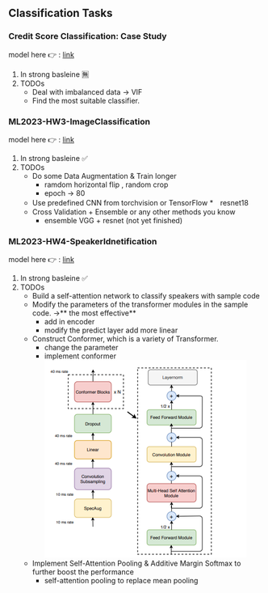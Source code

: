 ## Classification Tasks
### Credit Score Classification: Case Study
model here :point_right: : [link]()
1. In strong basleine :u7121:
2. TODOs
   * Deal with imbalanced data -> VIF
   * Find the most suitable classifier.
### ML2023-HW3-ImageClassification
model here :point_right: : [link](https://github.com/stephanie0324/ML_practrice/blob/master/Classification/ML2023-HW3-ImageClassification.ipynb)
1. In strong basleine :white_check_mark:
2. TODOs
   * Do some Data Augmentation & Train longer
      * ramdom horizontal flip , random crop
      * epoch -> 80
   * Use predefined CNN from torchvision or TensorFlow 
      *　resnet18
   * Cross Validation + Ensemble or any other methods you know
      * ensemble VGG + resnet (not yet finished)
### ML2023-HW4-SpeakerIdnetification
model here :point_right: : [link](https://github.com/stephanie0324/ML_practrice/blob/master/Classification/ML2023_HW4-SpeakerIdentification.ipynb)
1. In strong basleine :white_check_mark:
2. TODOs
   * Build a self-attention network to classify speakers with sample code
   * Modify the parameters of the transformer modules in the sample code. ->** the most effective**
      * add in encoder 
      * modify the predict layer add more linear
   * Construct Conformer, which is a variety of Transformer.
      * change the parameter 
      * implement conformer ![Conformer encoder model architecture](conformer_image.png)
   * Implement Self-Attention Pooling & Additive Margin Softmax to further boost the performance
      * self-attention pooling to replace mean pooling
